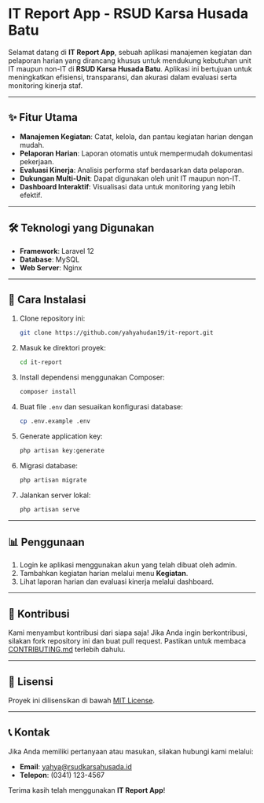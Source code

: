 # IT Report App - RSUD Karsa Husada Batu

Selamat datang di **IT Report App**, sebuah aplikasi manajemen kegiatan dan pelaporan harian yang dirancang khusus untuk mendukung kebutuhan unit IT maupun non-IT di **RSUD Karsa Husada Batu**. Aplikasi ini bertujuan untuk meningkatkan efisiensi, transparansi, dan akurasi dalam evaluasi serta monitoring kinerja staf.

---

## ✨ Fitur Utama
- **Manajemen Kegiatan**: Catat, kelola, dan pantau kegiatan harian dengan mudah.
- **Pelaporan Harian**: Laporan otomatis untuk mempermudah dokumentasi pekerjaan.
- **Evaluasi Kinerja**: Analisis performa staf berdasarkan data pelaporan.
- **Dukungan Multi-Unit**: Dapat digunakan oleh unit IT maupun non-IT.
- **Dashboard Interaktif**: Visualisasi data untuk monitoring yang lebih efektif.

---

## 🛠️ Teknologi yang Digunakan
- **Framework**: Laravel 12
- **Database**: MySQL
- **Web Server**: Nginx

---

## 🚀 Cara Instalasi
1. Clone repository ini:
    ```bash
    git clone https://github.com/yahyahudan19/it-report.git
    ```
2. Masuk ke direktori proyek:
    ```bash
    cd it-report
    ```
3. Install dependensi menggunakan Composer:
    ```bash
    composer install
    ```
4. Buat file `.env` dan sesuaikan konfigurasi database:
    ```bash
    cp .env.example .env
    ```
5. Generate application key:
    ```bash
    php artisan key:generate
    ```
6. Migrasi database:
    ```bash
    php artisan migrate
    ```
7. Jalankan server lokal:
    ```bash
    php artisan serve
    ```

---

## 📊 Penggunaan
1. Login ke aplikasi menggunakan akun yang telah dibuat oleh admin.
2. Tambahkan kegiatan harian melalui menu **Kegiatan**.
3. Lihat laporan harian dan evaluasi kinerja melalui dashboard.

---

## 🤝 Kontribusi
Kami menyambut kontribusi dari siapa saja! Jika Anda ingin berkontribusi, silakan fork repository ini dan buat pull request. Pastikan untuk membaca [CONTRIBUTING.md](CONTRIBUTING.md) terlebih dahulu.

---

## 📄 Lisensi
Proyek ini dilisensikan di bawah [MIT License](LICENSE).

---

## 📞 Kontak
Jika Anda memiliki pertanyaan atau masukan, silakan hubungi kami melalui:
- **Email**: yahya@rsudkarsahusada.id
- **Telepon**: (0341) 123-4567

Terima kasih telah menggunakan **IT Report App**!  